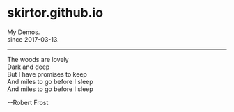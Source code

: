# skirtor.github.io

My Demos.   
since 2017-03-13.    


---------------------------------------------------
  The woods are lovely  
  Dark and deep  
  But I have promises to keep  
  And miles to go before I sleep  
  And miles to go before I sleep  
    
  --Robert Frost  
